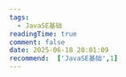 ```yaml
---
tags:
  - JavaSE基础
readingTime: true
comment: false
date: 2025-06-18 20:01:09
recommend:  ['JavaSE基础',1]
---
```

